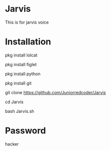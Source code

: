 # Jarvis
This is for jarvis voice

# Installation
pkg install lolcat

pkg install figlet

pkg install python
 
pkg install git

git clone https://github.com/Juniorredcoder/Jarvis

cd Jarvis

bash Jarvis.sh


# Password

hacker
